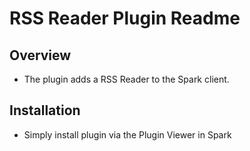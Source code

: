 # RSS Reader Plugin Readme

## Overview
* The plugin adds a RSS Reader to the Spark client.


## Installation
* Simply install plugin via the Plugin Viewer in Spark

